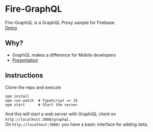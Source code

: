 # Fire-GraphQL  
Fire-GraphQL is a GraphQL Proxy sample for Firebase.  
[Demo](https://fire-graphql-proxy.herokuapp.com/)

## Why?  
- GraphQL makes a difference for Mobile developers  
- [Presentation](https://1drv.ms/p/s!As2BU2CHt9ochO9VYlRZSKSHCUAp0A)  

## Instructions  
Clone the repo and execute  
```
npm install  
npm run watch  # TypeScript => JS  
npm start      # Start the server  
```  
And this will start a web server with GraphiQL client on `http://localhost:3000/graphql`.  
On `http://localhost:3000/` you have a basic interface for adding data.  
